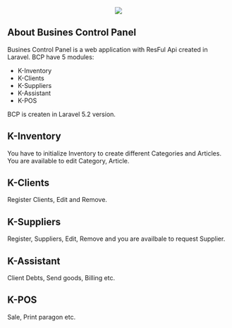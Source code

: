 <p align="center"><img src="https://laravel.com/assets/img/components/logo-laravel.svg"></p>



## About Busines Control Panel

Busines Control Panel is a web application with ResFul Api created in Laravel. BCP have 5 modules:

- K-Inventory
- K-Clients
- K-Suppliers
- K-Assistant
- K-POS


BCP is createn in Laravel 5.2 version.

## K-Inventory

You have to initialize Inventory to create different Categories and Articles. You are available to edit Category, Article. 

## K-Clients

Register Clients, Edit and Remove.

## K-Suppliers

Register, Suppliers, Edit, Remove and you are availbale to request Supplier.

## K-Assistant

Client Debts, Send goods, Billing etc.

## K-POS

Sale, Print paragon etc.
